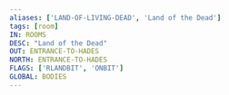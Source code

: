 ```yaml
---
aliases: ['LAND-OF-LIVING-DEAD', 'Land of the Dead']
tags: [room]
IN: ROOMS
DESC: "Land of the Dead"
OUT: ENTRANCE-TO-HADES
NORTH: ENTRANCE-TO-HADES
FLAGS: ['RLANDBIT', 'ONBIT']
GLOBAL: BODIES
---
```

